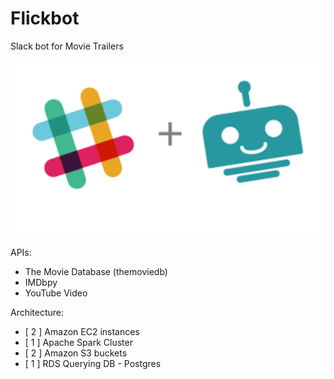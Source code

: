 # Flickbot
 Slack bot for Movie Trailers

 ![](img/slack_bot.png)

 APIs:

 * The Movie Database (themoviedb)
 * IMDbpy
 * YouTube Video


 Architecture:
  * [ 2 ] Amazon EC2 instances
  * [ 1 ] Apache Spark Cluster
  * [ 2 ] Amazon S3 buckets
  * [ 1 ] RDS Querying DB - Postgres
